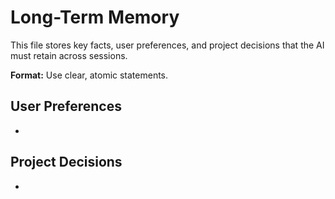 # Long-Term Memory

This file stores key facts, user preferences, and project decisions that the AI must retain across sessions.

**Format:** Use clear, atomic statements.

## User Preferences
-

## Project Decisions
-
